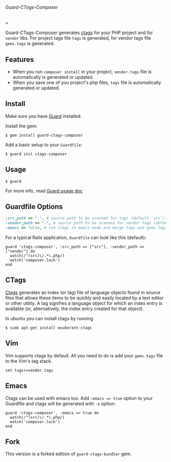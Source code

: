 ###### Guard-CTags-Composer
=

Guard-CTags-Composer generates [ctags](http://ctags.sourceforge.net) for your PHP project and for `vendor` libs.
For project tags file `tags` is generated, for vendor tags file `gems.tags` is generated.

Features
-

* When you run `composer install` in your project, `vendor.tags` file is automatically is generated or updated.
* When you save one of you project's php files, `tags` file is automatically generated or updated.

## Install

Make sure you have [Guard](http://github.com/guard/guard) installed.

Install the gem:

    $ gem install guard-ctags-composer

Add a basic setup to your `Guardfile`:

    $ guard init ctags-composer

## Usage

    $ guard

For more info, read [Guard usage doc](https://github.com/guard/guard#readme)

## Guardfile Options

``` ruby
:src_path => ".", # source path to be scanned for tags (default `src`)
:vendor_path => ".", # source path to be scanned for vendor tags (default `vendor`)
:emacs => false, # run ctags in emacs mode and merge tags and gems.tags into TAGS file
```

For a typical Rails application, `Guardfile` can look like this (default):

    guard 'ctags-composer', :src_path => ["src"], :vendor_path => ["vendor"] do
      watch(/^(src)\/.*\.php/)
      watch('composer.lock')
    end

## CTags

[Ctags](http://ctags.sourceforge.net) generates an index (or tag) file of language objects found in
source files that allows these items to be quickly and easily located by a text editor or other utility.
A tag signifies a language object for which an index entry is available (or, alternatively, the index
entry created for that object). 

In ubuntu you can install ctags by running

    $ sudo apt-get install exuberant-ctags

## Vim

Vim supports ctags by default. All you need to do is add your `gems.tags` file to the Vim's tag stack.

    set tags+=vendor.tags

## Emacs

Ctags can be used with emacs too. Add `:emacs => true` option to your Guardfile and ctags will be generated with `-e` option:

    guard 'ctags-composer', :emacs => true do
      watch(/^(src)\/.*\.php/)
      watch('composer.lock')
    end

## Fork

This version is a forked edition of `guard-ctags-bundler` gem.
